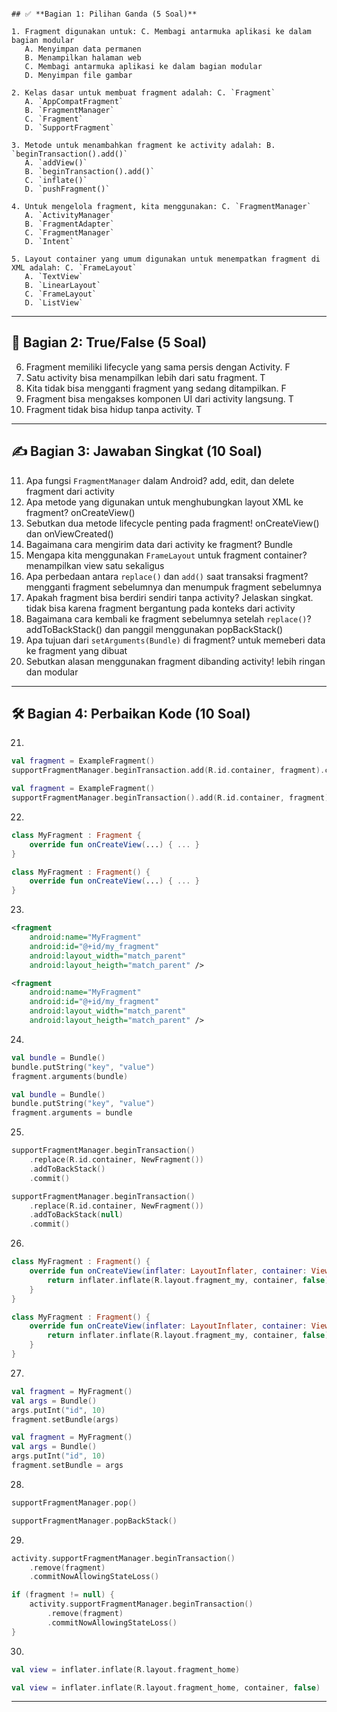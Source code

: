 ```

## ✅ **Bagian 1: Pilihan Ganda (5 Soal)**

1. Fragment digunakan untuk: C. Membagi antarmuka aplikasi ke dalam bagian modular
   A. Menyimpan data permanen
   B. Menampilkan halaman web
   C. Membagi antarmuka aplikasi ke dalam bagian modular
   D. Menyimpan file gambar

2. Kelas dasar untuk membuat fragment adalah: C. `Fragment`
   A. `AppCompatFragment`
   B. `FragmentManager`
   C. `Fragment`
   D. `SupportFragment`

3. Metode untuk menambahkan fragment ke activity adalah: B. `beginTransaction().add()`
   A. `addView()`
   B. `beginTransaction().add()`
   C. `inflate()`
   D. `pushFragment()`

4. Untuk mengelola fragment, kita menggunakan: C. `FragmentManager`
   A. `ActivityManager`
   B. `FragmentAdapter`
   C. `FragmentManager`
   D. `Intent`

5. Layout container yang umum digunakan untuk menempatkan fragment di XML adalah: C. `FrameLayout`
   A. `TextView`
   B. `LinearLayout`
   C. `FrameLayout`
   D. `ListView`

```

---

## 🔄 **Bagian 2: True/False (5 Soal)**

6. Fragment memiliki lifecycle yang sama persis dengan Activity. F
7. Satu activity bisa menampilkan lebih dari satu fragment. T
8. Kita tidak bisa mengganti fragment yang sedang ditampilkan. F
9. Fragment bisa mengakses komponen UI dari activity langsung. T
10. Fragment tidak bisa hidup tanpa activity. T

---

## ✍️ **Bagian 3: Jawaban Singkat (10 Soal)**

11. Apa fungsi `FragmentManager` dalam Android? 
add, edit, dan delete fragment dari activity
12. Apa metode yang digunakan untuk menghubungkan layout XML ke fragment? 
onCreateView()
13. Sebutkan dua metode lifecycle penting pada fragment! 
onCreateView() dan onViewCreated()
14. Bagaimana cara mengirim data dari activity ke fragment?
Bundle
15. Mengapa kita menggunakan `FrameLayout` untuk fragment container?
menampilkan view satu sekaligus
16. Apa perbedaan antara `replace()` dan `add()` saat transaksi fragment?
mengganti fragment sebelumnya dan menumpuk fragment sebelumnya
17. Apakah fragment bisa berdiri sendiri tanpa activity? Jelaskan singkat.
tidak bisa karena fragment bergantung pada konteks dari activity
18. Bagaimana cara kembali ke fragment sebelumnya setelah `replace()`?
addToBackStack() dan panggil menggunakan popBackStack()
19. Apa tujuan dari `setArguments(Bundle)` di fragment?
untuk memeberi data ke fragment yang dibuat
20. Sebutkan alasan menggunakan fragment dibanding activity!
lebih ringan dan modular

---

## 🛠️ **Bagian 4: Perbaikan Kode (10 Soal)**

21.

```kotlin
val fragment = ExampleFragment()
supportFragmentManager.beginTransaction.add(R.id.container, fragment).commit()

val fragment = ExampleFragment()
supportFragmentManager.beginTransaction().add(R.id.container, fragment).commit()
```

22.

```kotlin
class MyFragment : Fragment {
    override fun onCreateView(...) { ... }
}

class MyFragment : Fragment() {
    override fun onCreateView(...) { ... }
}
```

23.

```xml
<fragment
    android:name="MyFragment"
    android:id="@+id/my_fragment"
    android:layout_width="match_parent"
    android:layout_heigth="match_parent" />

<fragment
    android:name="MyFragment"
    android:id="@+id/my_fragment"
    android:layout_width="match_parent"
    android:layout_heigth="match_parent" />
```

24.

```kotlin
val bundle = Bundle()
bundle.putString("key", "value")
fragment.arguments(bundle)

val bundle = Bundle()
bundle.putString("key", "value")
fragment.arguments = bundle
```

25.

```kotlin
supportFragmentManager.beginTransaction()
    .replace(R.id.container, NewFragment())
    .addToBackStack()
    .commit()

supportFragmentManager.beginTransaction()
    .replace(R.id.container, NewFragment())
    .addToBackStack(null)
    .commit()
```

26.

```kotlin
class MyFragment : Fragment() {
    override fun onCreateView(inflater: LayoutInflater, container: ViewGroup?, savedInstanceState: Bundle?): View {
        return inflater.inflate(R.layout.fragment_my, container, false)
    }
}

class MyFragment : Fragment() {
    override fun onCreateView(inflater: LayoutInflater, container: ViewGroup?, savedInstanceState: Bundle?): View? {
        return inflater.inflate(R.layout.fragment_my, container, false)
    }
}
```

27.

```kotlin
val fragment = MyFragment()
val args = Bundle()
args.putInt("id", 10)
fragment.setBundle(args)

val fragment = MyFragment()
val args = Bundle()
args.putInt("id", 10)
fragment.setBundle = args
```

28.

```kotlin
supportFragmentManager.pop()

supportFragmentManager.popBackStack()
```

29.

```kotlin
activity.supportFragmentManager.beginTransaction()
    .remove(fragment)
    .commitNowAllowingStateLoss()

if (fragment != null) {
    activity.supportFragmentManager.beginTransaction()
        .remove(fragment)
        .commitNowAllowingStateLoss()
}
```

30.

```kotlin
val view = inflater.inflate(R.layout.fragment_home)

val view = inflater.inflate(R.layout.fragment_home, container, false)
```

---
